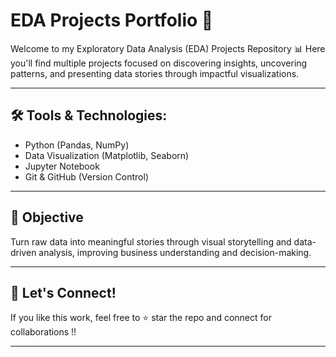 # EDA Projects Portfolio 📁

Welcome to my Exploratory Data Analysis (EDA) Projects Repository 📊 
Here you'll find multiple projects focused on discovering insights, uncovering patterns, and presenting data stories through impactful visualizations.

---

## 🛠️ Tools & Technologies:
- Python (Pandas, NumPy)
- Data Visualization (Matplotlib, Seaborn)
- Jupyter Notebook
- Git & GitHub (Version Control)

---

## 🎯 Objective
Turn raw data into meaningful stories through visual storytelling and data-driven analysis, improving business understanding and decision-making.

---

## 🚀 Let's Connect!
If you like this work, feel free to ⭐ star the repo and connect for collaborations !!

---

